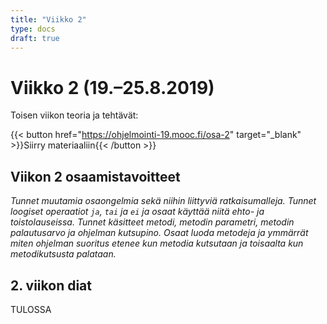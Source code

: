 ```yaml
---
title: "Viikko 2"
type: docs
draft: true
---
```


# Viikko 2 (19.–25.8.2019)

Toisen viikon teoria ja tehtävät: 

{{< button href="https://ohjelmointi-19.mooc.fi/osa-2" target="_blank" >}}Siirry materiaaliin{{< /button >}}

## Viikon 2 osaamistavoitteet

*Tunnet muutamia osaongelmia sekä niihin liittyviä ratkaisumalleja. Tunnet loogiset operaatiot ``ja``, ``tai`` ja ``ei`` ja osaat käyttää niitä ehto- ja toistolauseissa. Tunnet käsitteet metodi, metodin parametri, metodin palautusarvo ja ohjelman kutsupino. Osaat luoda metodeja ja ymmärrät miten ohjelman suoritus etenee kun metodia kutsutaan ja toisaalta kun metodikutsusta palataan.*

## 2. viikon diat

TULOSSA